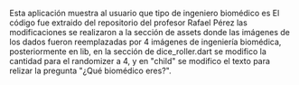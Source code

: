 Esta aplicación muestra al usuario que tipo de ingeniero biomédico es 
El código fue extraido del repositorio del profesor Rafael Pérez
las modificaciones se realizaron a la sección de assets donde las imágenes de los dados 
fueron reemplazadas por 4 imágenes de ingeniería biomédica, posteriormente en lib, en la sección 
de dice_roller.dart se modifico la cantidad para el randomizer a 4, 
y en "child" se modifico el texto para relizar la pregunta "¿Qué biomédico eres?".
